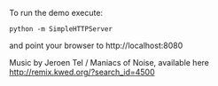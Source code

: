 To run the demo execute:

    python -m SimpleHTTPServer
    
and point your browser to http://localhost:8080

Music by Jeroen Tel / Maniacs of Noise, available here http://remix.kwed.org/?search_id=4500
